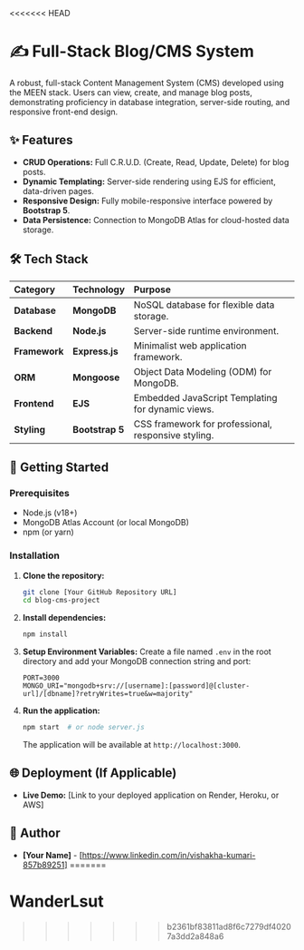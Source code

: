 <<<<<<< HEAD
# ✍️ Full-Stack Blog/CMS System

A robust, full-stack Content Management System (CMS) developed using the MEEN stack. Users can view, create, and manage blog posts, demonstrating proficiency in database integration, server-side routing, and responsive front-end design.

## ✨ Features

* **CRUD Operations:** Full C.R.U.D. (Create, Read, Update, Delete) for blog posts.
* **Dynamic Templating:** Server-side rendering using EJS for efficient, data-driven pages.
* **Responsive Design:** Fully mobile-responsive interface powered by **Bootstrap 5**.
* **Data Persistence:** Connection to MongoDB Atlas for cloud-hosted data storage.

## 🛠️ Tech Stack

| Category | Technology | Purpose |
| :--- | :--- | :--- |
| **Database** | **MongoDB** | NoSQL database for flexible data storage. |
| **Backend** | **Node.js** | Server-side runtime environment. |
| **Framework** | **Express.js** | Minimalist web application framework. |
| **ORM** | **Mongoose** | Object Data Modeling (ODM) for MongoDB. |
| **Frontend** | **EJS** | Embedded JavaScript Templating for dynamic views. |
| **Styling** | **Bootstrap 5** | CSS framework for professional, responsive styling. |

## 🚀 Getting Started

### Prerequisites

* Node.js (v18+)
* MongoDB Atlas Account (or local MongoDB)
* npm (or yarn)

### Installation

1.  **Clone the repository:**
    ```bash
    git clone [Your GitHub Repository URL]
    cd blog-cms-project
    ```
2.  **Install dependencies:**
    ```bash
    npm install
    ```
3.  **Setup Environment Variables:**
    Create a file named `.env` in the root directory and add your MongoDB connection string and port:
    ```
    PORT=3000
    MONGO_URI="mongodb+srv://[username]:[password]@[cluster-url]/[dbname]?retryWrites=true&w=majority"
    ```
4.  **Run the application:**
    ```bash
    npm start  # or node server.js
    ```
    The application will be available at `http://localhost:3000`.

## 🌐 Deployment (If Applicable)

* **Live Demo:** [Link to your deployed application on Render, Heroku, or AWS]

## 👤 Author

* **[Your Name]** - [https://www.linkedin.com/in/vishakha-kumari-857b89251]
=======
# WanderLsut
>>>>>>> b2361bf83811ad8f6c7279df40207a3dd2a848a6
